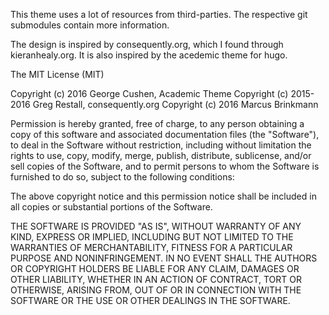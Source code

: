 This theme uses a lot of resources from third-parties.  The respective
git submodules contain more information.

The design is inspired by consequently.org, which I found through
kieranhealy.org.  It is also inspired by the acedemic theme for hugo.

The MIT License (MIT)

Copyright (c) 2016 George Cushen, Academic Theme
Copyright (c) 2015-2016 Greg Restall, consequently.org
Copyright (c) 2016 Marcus Brinkmann

Permission is hereby granted, free of charge, to any person obtaining a copy of
this software and associated documentation files (the "Software"), to deal in
the Software without restriction, including without limitation the rights to
use, copy, modify, merge, publish, distribute, sublicense, and/or sell copies of
the Software, and to permit persons to whom the Software is furnished to do so,
subject to the following conditions:

The above copyright notice and this permission notice shall be included in all
copies or substantial portions of the Software.

THE SOFTWARE IS PROVIDED "AS IS", WITHOUT WARRANTY OF ANY KIND, EXPRESS OR
IMPLIED, INCLUDING BUT NOT LIMITED TO THE WARRANTIES OF MERCHANTABILITY, FITNESS
FOR A PARTICULAR PURPOSE AND NONINFRINGEMENT. IN NO EVENT SHALL THE AUTHORS OR
COPYRIGHT HOLDERS BE LIABLE FOR ANY CLAIM, DAMAGES OR OTHER LIABILITY, WHETHER
IN AN ACTION OF CONTRACT, TORT OR OTHERWISE, ARISING FROM, OUT OF OR IN
CONNECTION WITH THE SOFTWARE OR THE USE OR OTHER DEALINGS IN THE SOFTWARE.
